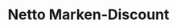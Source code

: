 ---
title: "Netto Marken-Discount"
url: /ober-ramstadt/netto-marken-discount-odenwaldstrasse/
shop: Supermarkt
---